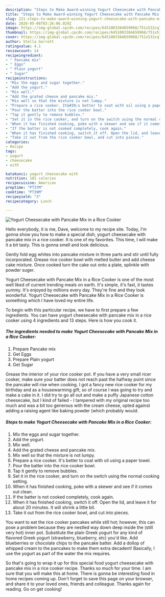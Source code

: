```yaml
---
description: "Steps to Make Award-winning Yogurt Cheesecake with Pancake Mix in a Rice Cooker"
title: "Steps to Make Award-winning Yogurt Cheesecake with Pancake Mix in a Rice Cooker"
slug: 221-steps-to-make-award-winning-yogurt-cheesecake-with-pancake-mix-in-a-rice-cooker
date: 2020-05-06T03:26:06.029Z
image: https://img-global.cpcdn.com/recipes/6451003384659968/751x532cq70/yogurt-cheesecake-with-pancake-mix-in-a-rice-cooker-recipe-main-photo.jpg
thumbnail: https://img-global.cpcdn.com/recipes/6451003384659968/751x532cq70/yogurt-cheesecake-with-pancake-mix-in-a-rice-cooker-recipe-main-photo.jpg
cover: https://img-global.cpcdn.com/recipes/6451003384659968/751x532cq70/yogurt-cheesecake-with-pancake-mix-in-a-rice-cooker-recipe-main-photo.jpg
author: Stella Garrett
ratingvalue: 4.1
reviewcount: 14
recipeingredient:
- " Pancake mix"
- " Eggs"
- " Plain yogurt"
- " Sugar"
recipeinstructions:
- "Mix the eggs and sugar together."
- "Add the yogurt."
- "Mix well."
- "Add the grated cheese and pancake mix."
- "Mix well so that the mixture is not lumpy."
- "Prepare a rice cooker. It&#39;s better to coat with oil using a paper towel."
- "Pour the batter into the rice cooker bowl."
- "Tap it gently to remove bubbles."
- "Set it in the rice cooker, and turn on the switch using the normal cooking setting."
- "When it has finished cooking, poke with a skewer and see if it comes out clean."
- "If the batter is not cooked completely, cook again."
- "When it has finished cooking, switch it off. Open the lid, and leave it for about 20 minutes. It will shrink a little bit."
- "Take it out from the rice cooker bowl, and cut into pieces."
categories:
- Recipe
tags:
- yogurt
- cheesecake
- with

katakunci: yogurt cheesecake with 
nutrition: 181 calories
recipecuisine: American
preptime: "PT37M"
cooktime: "PT39M"
recipeyield: "3"
recipecategory: Lunch

---
```



![Yogurt Cheesecake with Pancake Mix in a Rice Cooker](https://img-global.cpcdn.com/recipes/6451003384659968/751x532cq70/yogurt-cheesecake-with-pancake-mix-in-a-rice-cooker-recipe-main-photo.jpg)

Hello everybody, it is me, Dave, welcome to my recipe site. Today, I'm gonna show you how to make a special dish, yogurt cheesecake with pancake mix in a rice cooker. It is one of my favorites. This time, I will make it a bit tasty. This is gonna smell and look delicious.

Gently fold egg whites into pancake mixture in three parts and stir until fully incorporated. Grease rice cooker bowl with melted butter and add cheese cake mixture. Once cooked turn the cake out onto a plate, splinkle with powder suger.

Yogurt Cheesecake with Pancake Mix in a Rice Cooker is one of the most well liked of current trending meals on earth. It's simple, it's fast, it tastes yummy. It's enjoyed by millions every day. They're fine and they look wonderful. Yogurt Cheesecake with Pancake Mix in a Rice Cooker is something which I have loved my entire life.


To begin with this particular recipe, we have to first prepare a few ingredients. You can have yogurt cheesecake with pancake mix in a rice cooker using 4 ingredients and 13 steps. Here is how you cook it.

<!--inarticleads1-->

##### The ingredients needed to make Yogurt Cheesecake with Pancake Mix in a Rice Cooker:

1. Prepare  Pancake mix
1. Get  Eggs
1. Prepare  Plain yogurt
1. Get  Sugar


Grease the interior of your rice cooker pot. If you have a very small ricer cooker, make sure your batter does not reach past the halfway point since the pancake will rise when cooking. I got a fancy new rice cooker for my birthday and as a housewarming gift, so of course I was going to try and make a cake in it. I did try to go all out and make a puffy Japanese cotton cheesecake, but I kind of failed - I tampered with my original recipe too much and was a bit too generous with the cream cheese, opted against adding a raising agent like baking powder (which probably would. 

<!--inarticleads2-->

##### Steps to make Yogurt Cheesecake with Pancake Mix in a Rice Cooker:

1. Mix the eggs and sugar together.
1. Add the yogurt.
1. Mix well.
1. Add the grated cheese and pancake mix.
1. Mix well so that the mixture is not lumpy.
1. Prepare a rice cooker. It&#39;s better to coat with oil using a paper towel.
1. Pour the batter into the rice cooker bowl.
1. Tap it gently to remove bubbles.
1. Set it in the rice cooker, and turn on the switch using the normal cooking setting.
1. When it has finished cooking, poke with a skewer and see if it comes out clean.
1. If the batter is not cooked completely, cook again.
1. When it has finished cooking, switch it off. Open the lid, and leave it for about 20 minutes. It will shrink a little bit.
1. Take it out from the rice cooker bowl, and cut into pieces.


You want to eat the rice cooker pancakes while still hot; however, this can pose a problem because they are nestled way down deep inside the (still very hot) inner pot. Substitute the plain Greek yogurt for any kind of flavored Greek yogurt (strawberry, blueberry, etc) you&#39;d like. Add blueberries or chocolate chips to the pancake batter. Add a dollop of whipped cream to the pancakes to make them extra decadent! Basically, I use the yogurt as part of the water the mix requires. 

So that's going to wrap it up for this special food yogurt cheesecake with pancake mix in a rice cooker recipe. Thanks so much for your time. I am sure that you will make this at home. There is gonna be interesting food in home recipes coming up. Don't forget to save this page on your browser, and share it to your loved ones, friends and colleague. Thanks again for reading. Go on get cooking!
